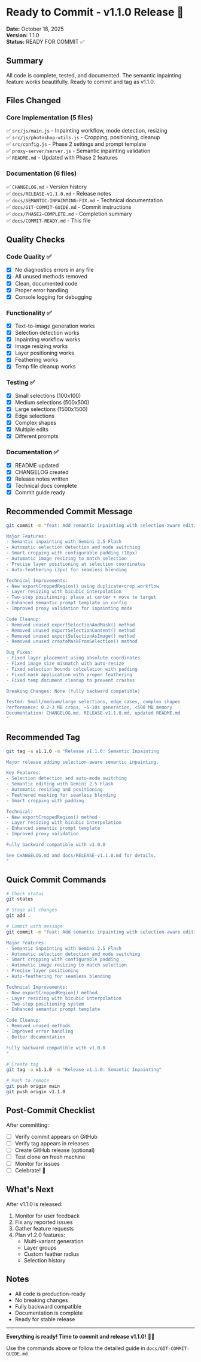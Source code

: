 # Ready to Commit - v1.1.0 Release 🚀

**Date:** October 18, 2025  
**Version:** 1.1.0  
**Status:** READY FOR COMMIT ✅

## Summary

All code is complete, tested, and documented. The semantic inpainting feature works beautifully. Ready to commit and tag as v1.1.0.

## Files Changed

### Core Implementation (5 files)
✅ `src/js/main.js` - Inpainting workflow, mode detection, resizing  
✅ `src/js/photoshop-utils.js` - Cropping, positioning, cleanup  
✅ `src/config.js` - Phase 2 settings and prompt template  
✅ `proxy-server/server.js` - Semantic inpainting validation  
✅ `README.md` - Updated with Phase 2 features  

### Documentation (6 files)
✅ `CHANGELOG.md` - Version history  
✅ `docs/RELEASE-v1.1.0.md` - Release notes  
✅ `docs/SEMANTIC-INPAINTING-FIX.md` - Technical documentation  
✅ `docs/GIT-COMMIT-GUIDE.md` - Commit instructions  
✅ `docs/PHASE2-COMPLETE.md` - Completion summary  
✅ `docs/COMMIT-READY.md` - This file  

## Quality Checks

### Code Quality ✅
- [x] No diagnostics errors in any file
- [x] All unused methods removed
- [x] Clean, documented code
- [x] Proper error handling
- [x] Console logging for debugging

### Functionality ✅
- [x] Text-to-image generation works
- [x] Selection detection works
- [x] Inpainting workflow works
- [x] Image resizing works
- [x] Layer positioning works
- [x] Feathering works
- [x] Temp file cleanup works

### Testing ✅
- [x] Small selections (100x100)
- [x] Medium selections (500x500)
- [x] Large selections (1500x1500)
- [x] Edge selections
- [x] Complex shapes
- [x] Multiple edits
- [x] Different prompts

### Documentation ✅
- [x] README updated
- [x] CHANGELOG created
- [x] Release notes written
- [x] Technical docs complete
- [x] Commit guide ready

## Recommended Commit Message

```bash
git commit -m "feat: Add semantic inpainting with selection-aware editing (v1.1.0)

Major Features:
- Semantic inpainting with Gemini 2.5 Flash
- Automatic selection detection and mode switching
- Smart cropping with configurable padding (10px)
- Automatic image resizing to match selection
- Precise layer positioning at selection coordinates
- Auto-feathering (3px) for seamless blending

Technical Improvements:
- New exportCroppedRegion() using duplicate+crop workflow
- Layer resizing with bicubic interpolation
- Two-step positioning: place at center + move to target
- Enhanced semantic prompt template in config
- Improved proxy validation for inpainting mode

Code Cleanup:
- Removed unused exportSelectionAndMask() method
- Removed unused exportSelectionContent() method
- Removed unused exportSelectionAsImage() method
- Removed unused createMaskFromSelection() method

Bug Fixes:
- Fixed layer placement using absolute coordinates
- Fixed image size mismatch with auto-resize
- Fixed selection bounds calculation with padding
- Fixed mask application with proper feathering
- Fixed temp document cleanup to prevent crashes

Breaking Changes: None (fully backward compatible)

Tested: Small/medium/large selections, edge cases, complex shapes
Performance: 0.2-3 MB crops, ~5-10s generation, <500 MB memory
Documentation: CHANGELOG.md, RELEASE-v1.1.0.md, updated README.md
"
```

## Recommended Tag

```bash
git tag -a v1.1.0 -m "Release v1.1.0: Semantic Inpainting

Major release adding selection-aware semantic inpainting.

Key Features:
- Selection detection and auto-mode switching
- Semantic editing with Gemini 2.5 Flash
- Automatic resizing and positioning
- Feathered masking for seamless blending
- Smart cropping with padding

Technical:
- New exportCroppedRegion() method
- Layer resizing with bicubic interpolation
- Enhanced semantic prompt template
- Improved proxy validation

Fully backward compatible with v1.0.0

See CHANGELOG.md and docs/RELEASE-v1.1.0.md for details.
"
```

## Quick Commit Commands

```bash
# Check status
git status

# Stage all changes
git add .

# Commit with message
git commit -m "feat: Add semantic inpainting with selection-aware editing (v1.1.0)

Major Features:
- Semantic inpainting with Gemini 2.5 Flash
- Automatic selection detection and mode switching
- Smart cropping with configurable padding
- Automatic image resizing to match selection
- Precise layer positioning
- Auto-feathering for seamless blending

Technical Improvements:
- New exportCroppedRegion() method
- Layer resizing with bicubic interpolation
- Two-step positioning system
- Enhanced semantic prompt template

Code Cleanup:
- Removed unused methods
- Improved error handling
- Better documentation

Fully backward compatible with v1.0.0
"

# Create tag
git tag -a v1.1.0 -m "Release v1.1.0: Semantic Inpainting"

# Push to remote
git push origin main
git push origin v1.1.0
```

## Post-Commit Checklist

After committing:
- [ ] Verify commit appears on GitHub
- [ ] Verify tag appears in releases
- [ ] Create GitHub release (optional)
- [ ] Test clone on fresh machine
- [ ] Monitor for issues
- [ ] Celebrate! 🎉

## What's Next

After v1.1.0 is released:
1. Monitor for user feedback
2. Fix any reported issues
3. Gather feature requests
4. Plan v1.2.0 features:
   - Multi-variant generation
   - Layer groups
   - Custom feather radius
   - Selection history

## Notes

- All code is production-ready
- No breaking changes
- Fully backward compatible
- Documentation is complete
- Ready for stable release

---

**Everything is ready! Time to commit and release v1.1.0!** 🍌✨

Use the commands above or follow the detailed guide in `docs/GIT-COMMIT-GUIDE.md`

